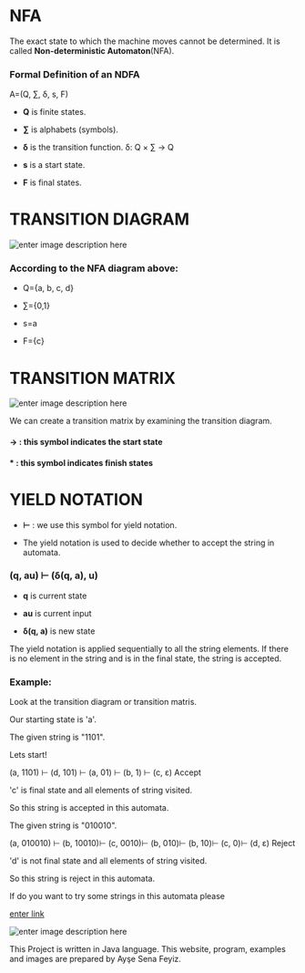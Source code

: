 ﻿# NFA

The exact state to which the machine moves cannot be determined. It is called **Non-deterministic Automaton**(NFA).

### Formal Definition of an NDFA

A=(Q, ∑, δ, s, F)

-  **Q** is finite states.

-  **∑** is alphabets (symbols).

-  **δ** is the transition function. δ: Q × ∑ → Q

-  **s** is a start state.

-  **F** is final states.

# TRANSITION DIAGRAM

![enter image description here](https://lh3.googleusercontent.com/G6ENZ45lDEXfhXAyUgJTz0sIbvf0CoADiymyHIUcrKL117L1GDYDaVcqD9xeO2Wi1jpK1B2eo-pb "Transition Diagram")

### According to the NFA diagram above:

-  Q={a, b, c, d}

-  ∑={0,1}

-  s=a

-  F={c}

# TRANSITION MATRIX

![enter image description here](https://lh3.googleusercontent.com/-StQ-Ie2hEbzQpEA9548b5JRo5x5i8atumZHf8OIcuYoSJhcJ7Qui97INyNQbQdD_bZ2AN7TGy-Q "Transition Matris")

We can create a transition matrix by examining the transition diagram.

#### → :  this symbol indicates the start state

####  * :  this symbol indicates  finish states

# YIELD NOTATION

-  **⊢**  :  we use this symbol for yield notation.

- The yield notation is used to decide whether to accept the string in automata.

### (q, au) ⊢ (δ(q, a), u)

- **q** is current state

- **au** is current input

- **δ(q, a)** is new state

The yield notation is applied sequentially to all the string elements. If there is no element in the string and is in the final state, the string is accepted.

### Example:

Look at the transition diagram or transition matris.

Our starting state is 'a'.

The given string  is "1101".

Lets start!

(a, 1101) ⊢ (d, 101) ⊢ (a, 01) ⊢ (b, 1) ⊢ (c, ε)  Accept

'c' is final state and all elements of string visited.

So this string is accepted in this automata.

The given string  is "010010".

(a, 010010) ⊢ (b, 10010)⊢ (c, 0010)⊢ (b, 010)⊢ (b, 10)⊢ (c, 0)⊢ (d, ε)  Reject

'd' is not final state and all elements of string visited.

So this string is reject in this automata.

If do you want to try some strings in this automata please

[enter link](https://github.com/AyseSenaFeyiz/Automata/tree/master/docs/fa/AyseSena_NFAYieldNotation.jar)

![enter image description here](https://lh3.googleusercontent.com/zFDBrEizuKSf7f-W65cpna5Sq3c_geDXGfsCIeGfdMu7HVjufVAobIuBtfBOcKb-N4ix8qmWRzPQ)

This Project is written in Java language.
This website, program, examples and images are prepared by Ayşe Sena Feyiz.
